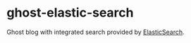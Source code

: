 ghost-elastic-search
====================

Ghost blog with integrated search provided by [ElasticSearch](http://www.elasticsearch.org/).
